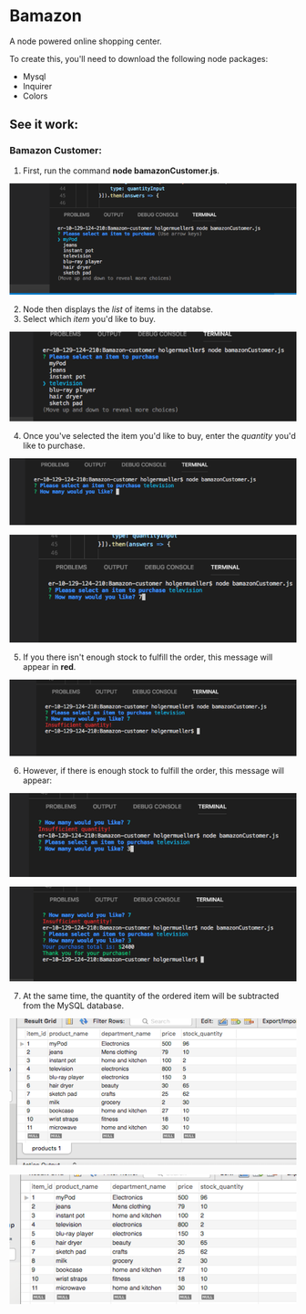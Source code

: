 # Bamazon

A node powered online shopping center.

To create this, you'll need to download the following node packages:

* Mysql
* Inquirer
* Colors

## See it work:

### Bamazon Customer:

1. First, run the command **node bamazonCustomer.js**.

![Image of Step one](./Images/Bam-img-1.png)

2. Node then displays the *list* of items in the databse.
3. Select which *item* you'd like to buy.

![Image for steps two and three](./Images/Bam-img-2.png)

4. Once you've selected the item you'd like to buy, enter the *quantity* you'd like to purchase.

![Image for step 4](./Images/Bam-img-3.png)

![Image for step 5](./Images/Bam-img-4.png)

5. If you there isn't enough stock to fulfill the order, this message will appear in **red**.

![image for step 6](./Images/Bam-img-5.png)

6. However, if there is enough stock to fulfill the order, this message will appear:

![image for step 7](./Images/Bam-img-6.png)

![image for conclusion](./Images/Bam-img-7.png)

7. At the same time, the quantity of the ordered item will be subtracted from the MySQL database.

![mysqlimg1](./Images/wrk-bnch-b4.png)

![mysqlimg2](./Images/wrk-bnc-after.png)